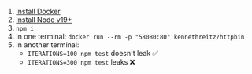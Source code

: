 1. [Install Docker](https://docs.docker.com/engine/install)
1. [Install Node v19+](https://nodejs.org/en/download/current)
1. `npm i`
1. In one terminal: `docker run --rm -p "58080:80" kennethreitz/httpbin`
1. In another terminal:
   - `ITERATIONS=100 npm test` doesn't leak ✅
   - `ITERATIONS=300 npm test` leaks ❌
